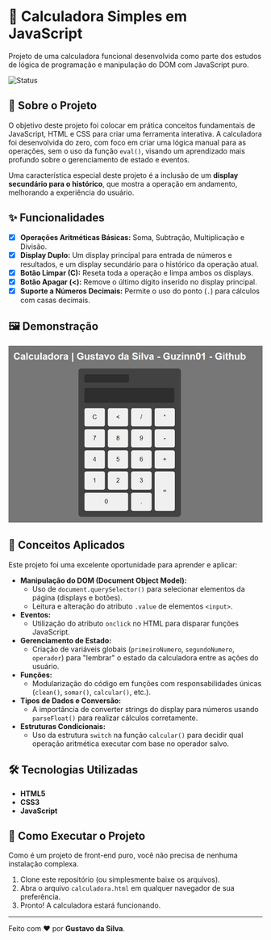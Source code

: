 # 🧮 Calculadora Simples em JavaScript

Projeto de uma calculadora funcional desenvolvida como parte dos estudos de lógica de programação e manipulação do DOM com JavaScript puro.

![Status](https://img.shields.io/badge/status-conclu%C3%ADdo-green)

## 📖 Sobre o Projeto

O objetivo deste projeto foi colocar em prática conceitos fundamentais de JavaScript, HTML e CSS para criar uma ferramenta interativa. A calculadora foi desenvolvida do zero, com foco em criar uma lógica manual para as operações, sem o uso da função `eval()`, visando um aprendizado mais profundo sobre o gerenciamento de estado e eventos.

Uma característica especial deste projeto é a inclusão de um **display secundário para o histórico**, que mostra a operação em andamento, melhorando a experiência do usuário.

## ✨ Funcionalidades

- [x] **Operações Aritméticas Básicas:** Soma, Subtração, Multiplicação e Divisão.
- [x] **Display Duplo:** Um display principal para entrada de números e resultados, e um display secundário para o histórico da operação atual.
- [x] **Botão Limpar (C):** Reseta toda a operação e limpa ambos os displays.
- [x] **Botão Apagar (<):** Remove o último dígito inserido no display principal.
- [x] **Suporte a Números Decimais:** Permite o uso do ponto (`.`) para cálculos com casas decimais.

## 🖼️ Demonstração

![image](/img/img.jpeg)

## 🧠 Conceitos Aplicados

Este projeto foi uma excelente oportunidade para aprender e aplicar:

- **Manipulação do DOM (Document Object Model):**
  - Uso de `document.querySelector()` para selecionar elementos da página (displays e botões).
  - Leitura e alteração do atributo `.value` de elementos `<input>`.
- **Eventos:**
  - Utilização do atributo `onclick` no HTML para disparar funções JavaScript.
- **Gerenciamento de Estado:**
  - Criação de variáveis globais (`primeiroNumero`, `segundoNumero`, `operador`) para "lembrar" o estado da calculadora entre as ações do usuário.
- **Funções:**
  - Modularização do código em funções com responsabilidades únicas (`clean()`, `somar()`, `calcular()`, etc.).
- **Tipos de Dados e Conversão:**
  - A importância de converter strings do display para números usando `parseFloat()` para realizar cálculos corretamente.
- **Estruturas Condicionais:**
  - Uso da estrutura `switch` na função `calcular()` para decidir qual operação aritmética executar com base no operador salvo.

## 🛠️ Tecnologias Utilizadas

- **HTML5**
- **CSS3**
- **JavaScript**

## 🚀 Como Executar o Projeto

Como é um projeto de front-end puro, você não precisa de nenhuma instalação complexa.

1.  Clone este repositório (ou simplesmente baixe os arquivos).
2.  Abra o arquivo `calculadora.html` em qualquer navegador de sua preferência.
3.  Pronto! A calculadora estará funcionando.

---

Feito com ❤️ por **Gustavo da Silva**.
